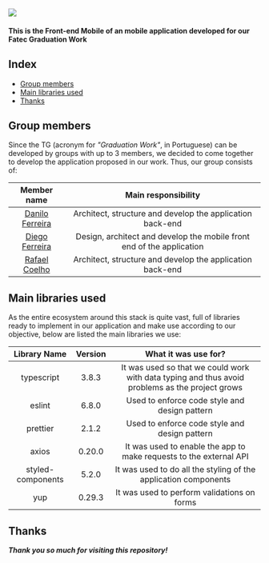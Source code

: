 
# ![](https://imgur.com/aPy2J3e.png)
#### **This is the Front-end Mobile of an mobile application developed for our Fatec Graduation Work** 

## **Index**
- [Group members](#group-members)
- [Main libraries used](#main-libraries-used)
- [Thanks](#thanks)

## **Group members**
Since the TG (acronym for *"Graduation Work"*, in Portuguese) can be developed by groups with up to 3 members, we decided to come together to develop the application proposed in our work. Thus, our group consists of: 


|**Member name**|**Main responsibility**|
| :-: | :-: |
|[Danilo Ferreira](https://github.com/danilo-dsf)|Architect, structure and develop the application back-end|
|[Diego Ferreira](https://github.com/diegods-ferreira)|Design, architect and develop the mobile front end of the application|
|[Rafael Coelho](https://github.com/rcoelh0)|Architect, structure and develop the application back-end|


## **Main libraries used**
As the entire ecosystem around this stack is quite vast, full of libraries ready to implement in our application and make use according to our objective, below are listed the main libraries we use: 


|**Library Name**|**Version**|**What it was use for?**|
| :-: | :-: | :-: |
|typescript|3.8.3|It was used so that we could work with data typing and thus avoid problems as the project grows|
|eslint|6.8.0|Used to enforce code style and design pattern|
|prettier|2.1.2|Used to enforce code style and design pattern|
|axios|0.20.0|It was used to enable the app to make requests to the external API|
|styled-components|5.2.0|It was used to do all the styling of the application components|
|yup|0.29.3|It was used to perform validations on forms|


## **Thanks**
***Thank you so much for visiting this repository!*** 
